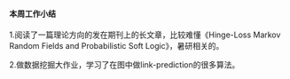 #### 本周工作小结
1.阅读了一篇理论方向的发在期刊上的长文章，比较难懂《Hinge-Loss Markov Random Fields and Probabilistic Soft Logic》，暑研相关的。

2.做数据挖掘大作业，学习了在图中做link-prediction的很多算法。
